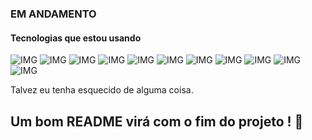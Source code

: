 
### EM ANDAMENTO ### 

#### Tecnologias que estou usando ####

![IMG ](https://img.shields.io/badge/React-20232A?style=for-the-badge&logo=react&logoColor=61DAFB) 
![IMG ](https://img.shields.io/badge/React_Native-20232A?style=for-the-badge&logo=react&logoColor=61DAFB) 
![IMG ](https://img.shields.io/badge/React_Router-CA4245?style=for-the-badge&logo=react-router&logoColor=white) 
![IMG ](https://img.shields.io/badge/TypeScript-007ACC?style=for-the-badge&logo=typescript&logoColor=white) 
![IMG ](https://img.shields.io/badge/JavaScript-323330?style=for-the-badge&logo=javascript&logoColor=F7DF1E) 
![IMG ]([https://img.shields.io/badge/JavaScript-323330?style=for-the-badge&logo=javascript&logoColor=F7DF1E](https://img.shields.io/badge/PostgreSQL-316192?style=for-the-badge&logo=postgresql&logoColor=white)) 
![IMG ](https://img.shields.io/badge/Expo-1B1F23?style=for-the-badge&logo=expo&logoColor=white) 
![IMG ](https://img.shields.io/badge/Postman-FF6C37?style=for-the-badge&logo=Postman&logoColor=white) 
![IMG ](https://img.shields.io/badge/Sass-CC6699?style=for-the-badge&logo=sass&logoColor=white) 
![IMG ](https://img.shields.io/badge/HTML5-E34F26?style=for-the-badge&logo=html5&logoColor=white) 
![IMG ](https://img.shields.io/badge/CSS3-1572B6?style=for-the-badge&logo=css3&logoColor=white) 

Talvez eu tenha esquecido de alguma coisa.
##  Um bom README virá com o fim do projeto ! 🦅 ##
